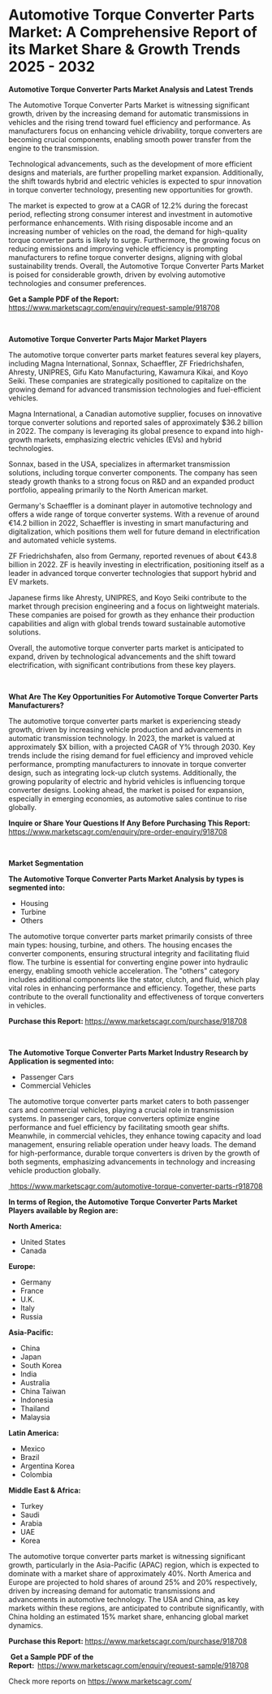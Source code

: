 <p><h1>Automotive Torque Converter Parts Market: A Comprehensive Report of its Market Share & Growth Trends 2025 - 2032</h1></p><p><strong>Automotive Torque Converter Parts Market Analysis and Latest Trends</strong></p>
<p><p>The Automotive Torque Converter Parts Market is witnessing significant growth, driven by the increasing demand for automatic transmissions in vehicles and the rising trend toward fuel efficiency and performance. As manufacturers focus on enhancing vehicle drivability, torque converters are becoming crucial components, enabling smooth power transfer from the engine to the transmission. </p><p>Technological advancements, such as the development of more efficient designs and materials, are further propelling market expansion. Additionally, the shift towards hybrid and electric vehicles is expected to spur innovation in torque converter technology, presenting new opportunities for growth. </p><p>The market is expected to grow at a CAGR of 12.2% during the forecast period, reflecting strong consumer interest and investment in automotive performance enhancements. With rising disposable income and an increasing number of vehicles on the road, the demand for high-quality torque converter parts is likely to surge. Furthermore, the growing focus on reducing emissions and improving vehicle efficiency is prompting manufacturers to refine torque converter designs, aligning with global sustainability trends. Overall, the Automotive Torque Converter Parts Market is poised for considerable growth, driven by evolving automotive technologies and consumer preferences.</p></p>
<p><strong>Get a Sample PDF of the Report:&nbsp;</strong> <a href="https://www.marketscagr.com/enquiry/request-sample/918708?utm_campaign=1835&utm_medium=2&utm_source=Github&utm_content=ia&utm_term=07032025&utm_id=automotive-torque-converter-parts">https://www.marketscagr.com/enquiry/request-sample/918708</a></p>
<p>&nbsp;</p>
<p><strong>Automotive Torque Converter Parts Major Market Players</strong></p>
<p><p>The automotive torque converter parts market features several key players, including Magna International, Sonnax, Schaeffler, ZF Friedrichshafen, Ahresty, UNIPRES, Gifu Kato Manufacturing, Kawamura Kikai, and Koyo Seiki. These companies are strategically positioned to capitalize on the growing demand for advanced transmission technologies and fuel-efficient vehicles.</p><p>Magna International, a Canadian automotive supplier, focuses on innovative torque converter solutions and reported sales of approximately $36.2 billion in 2022. The company is leveraging its global presence to expand into high-growth markets, emphasizing electric vehicles (EVs) and hybrid technologies.</p><p>Sonnax, based in the USA, specializes in aftermarket transmission solutions, including torque converter components. The company has seen steady growth thanks to a strong focus on R&D and an expanded product portfolio, appealing primarily to the North American market.</p><p>Germany's Schaeffler is a dominant player in automotive technology and offers a wide range of torque converter systems. With a revenue of around €14.2 billion in 2022, Schaeffler is investing in smart manufacturing and digitalization, which positions them well for future demand in electrification and automated vehicle systems.</p><p>ZF Friedrichshafen, also from Germany, reported revenues of about €43.8 billion in 2022. ZF is heavily investing in electrification, positioning itself as a leader in advanced torque converter technologies that support hybrid and EV markets.</p><p>Japanese firms like Ahresty, UNIPRES, and Koyo Seiki contribute to the market through precision engineering and a focus on lightweight materials. These companies are poised for growth as they enhance their production capabilities and align with global trends toward sustainable automotive solutions.</p><p>Overall, the automotive torque converter parts market is anticipated to expand, driven by technological advancements and the shift toward electrification, with significant contributions from these key players.</p></p>
<p>&nbsp;</p>
<p><strong>What Are The Key Opportunities For Automotive Torque Converter Parts Manufacturers?</strong></p>
<p><p>The automotive torque converter parts market is experiencing steady growth, driven by increasing vehicle production and advancements in automatic transmission technology. In 2023, the market is valued at approximately $X billion, with a projected CAGR of Y% through 2030. Key trends include the rising demand for fuel efficiency and improved vehicle performance, prompting manufacturers to innovate in torque converter design, such as integrating lock-up clutch systems. Additionally, the growing popularity of electric and hybrid vehicles is influencing torque converter designs. Looking ahead, the market is poised for expansion, especially in emerging economies, as automotive sales continue to rise globally.</p></p>
<p><strong>Inquire or Share Your Questions If Any Before Purchasing This Report:</strong> <a href="https://www.marketscagr.com/enquiry/pre-order-enquiry/918708?utm_campaign=1835&utm_medium=2&utm_source=Github&utm_content=ia&utm_term=07032025&utm_id=automotive-torque-converter-parts">https://www.marketscagr.com/enquiry/pre-order-enquiry/918708</a></p>
<p>&nbsp;</p>
<p><strong>Market Segmentation</strong></p>
<p><strong>The Automotive Torque Converter Parts Market Analysis by types is segmented into:</strong></p>
<p><ul><li>Housing</li><li>Turbine</li><li>Others</li></ul></p>
<p><p>The automotive torque converter parts market primarily consists of three main types: housing, turbine, and others. The housing encases the converter components, ensuring structural integrity and facilitating fluid flow. The turbine is essential for converting engine power into hydraulic energy, enabling smooth vehicle acceleration. The "others" category includes additional components like the stator, clutch, and fluid, which play vital roles in enhancing performance and efficiency. Together, these parts contribute to the overall functionality and effectiveness of torque converters in vehicles.</p></p>
<p><strong>Purchase this Report:&nbsp;</strong><a href="https://www.marketscagr.com/purchase/918708?utm_campaign=1835&utm_medium=2&utm_source=Github&utm_content=ia&utm_term=07032025&utm_id=automotive-torque-converter-parts">https://www.marketscagr.com/purchase/918708</a></p>
<p>&nbsp;</p>
<p><strong>The Automotive Torque Converter Parts Market Industry Research by Application is segmented into:</strong></p>
<p><ul><li>Passenger Cars</li><li>Commercial Vehicles</li></ul></p>
<p><p>The automotive torque converter parts market caters to both passenger cars and commercial vehicles, playing a crucial role in transmission systems. In passenger cars, torque converters optimize engine performance and fuel efficiency by facilitating smooth gear shifts. Meanwhile, in commercial vehicles, they enhance towing capacity and load management, ensuring reliable operation under heavy loads. The demand for high-performance, durable torque converters is driven by the growth of both segments, emphasizing advancements in technology and increasing vehicle production globally.</p></p>
<p><a href="https://www.marketscagr.com/automotive-torque-converter-parts-r918708?utm_campaign=1835&utm_medium=2&utm_source=Github&utm_content=ia&utm_term=07032025&utm_id=automotive-torque-converter-parts">&nbsp;https://www.marketscagr.com/automotive-torque-converter-parts-r918708</a></p>
<p><strong>In terms of Region, the Automotive Torque Converter Parts Market Players available by Region are:</strong></p>
<p>
    <p> <strong> North America: </strong>
        <ul>
            <li>United States</li>
            <li>Canada</li>
        </ul>
        </p> 
    <p> <strong> Europe: </strong>
        <ul>
            <li>Germany</li>
            <li>France</li>
            <li>U.K.</li>
            <li>Italy</li>
            <li>Russia</li>
        </ul>
        </p> 
    <p> <strong> Asia-Pacific: </strong>
        <ul>
            <li>China</li>
            <li>Japan</li>
            <li>South Korea</li>
            <li>India</li>
            <li>Australia</li>
            <li>China Taiwan</li>
            <li>Indonesia</li>
            <li>Thailand</li>
            <li>Malaysia</li>
        </ul>
        </p> 
    <p> <strong> Latin America: </strong>
        <ul>
            <li>Mexico</li>
            <li>Brazil</li>
            <li>Argentina Korea</li>
            <li>Colombia</li>
        </ul>
        </p> 
    <p> <strong> Middle East & Africa: </strong>
        <ul>
            <li>Turkey</li>
            <li>Saudi</li>
            <li>Arabia</li>
            <li>UAE</li>
            <li>Korea</li>
        </ul>
    </p>
    </p>
<p><p>The automotive torque converter parts market is witnessing significant growth, particularly in the Asia-Pacific (APAC) region, which is expected to dominate with a market share of approximately 40%. North America and Europe are projected to hold shares of around 25% and 20% respectively, driven by increasing demand for automatic transmissions and advancements in automotive technology. The USA and China, as key markets within these regions, are anticipated to contribute significantly, with China holding an estimated 15% market share, enhancing global market dynamics.</p></p>
<p><strong>Purchase this Report: </strong><a href="https://www.marketscagr.com/purchase/918708?utm_campaign=1835&utm_medium=2&utm_source=Github&utm_content=ia&utm_term=07032025&utm_id=automotive-torque-converter-parts">https://www.marketscagr.com/purchase/918708</a></p>
<p>&nbsp;<strong>Get a Sample PDF of the Report:&nbsp;&nbsp;</strong><a href="https://www.marketscagr.com/enquiry/request-sample/918708?utm_campaign=1835&utm_medium=2&utm_source=Github&utm_content=ia&utm_term=07032025&utm_id=automotive-torque-converter-parts">https://www.marketscagr.com/enquiry/request-sample/918708</a></p>
<p><strong></strong></p>
<p>Check more reports on <a href="https://www.marketscagr.com/?utm_campaign=1835&utm_medium=2&utm_source=Github&utm_content=ia&utm_term=07032025&utm_id=automotive-torque-converter-parts">https://www.marketscagr.com/</a></p>